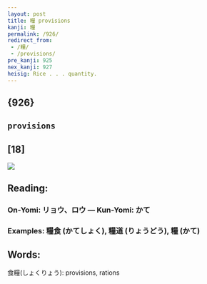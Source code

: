 ```yaml
---
layout: post
title: 糧 provisions
kanji: 糧
permalink: /926/
redirect_from:
 - /糧/
 - /provisions/
pre_kanji: 925
nex_kanji: 927
heisig: Rice . . . quantity.
---
```


## {926}

## `provisions`

## [18]

<div class="stroke"><img src="E7B3A7.png" /></div>

## Reading:

### On-Yomi: リョウ、ロウ &mdash; Kun-Yomi: かて

### Examples: 糧食 (かてしょく), 糧道 (りょうどう), 糧 (かて)

## Words:

食糧(しょくりょう): provisions, rations
